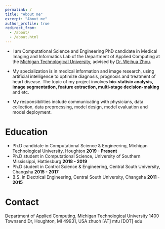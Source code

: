 ```yaml
---
permalink: /
title: "About me"
excerpt: "About me"
author_profile: true
redirect_from: 
  - /about/
  - /about.html
---
```


- I am Computational Science and Engineering PhD candidate in Medical Imaging and Informatics Lab of the Department of Applied Computing at the 
[Michigan Technological University](https://www.mtu.edu/), advised by [Dr. Weihua Zhou](https://pages.mtu.edu/~whzhou/).
  
- My specialization is in medical information and image research, using artificial intelligence to optimize diagnosis, 
  prognosis and treatment of heart disease. The topic of my project involves **bio-statisic analysis, image segmentation, 
  feature extraction, multi-stage decision-making** and etc.
  
- My responsibilities include communicating with physicians, data collection, data preprocssing, model design, model 
  evaluation and model deployment.

Education
======
- Ph.D candidate in Computational Science & Engineering, Michigan Technological University, Houghton **2019 - Present**
- Ph.D student in Computational Science, University of Southern Mississippi, Hattiesburg **2018 - 2019**
- Ph.D student in Control Science & Engineering, Central South University, Changsha **2015 - 2017**
- B.S. in Electrical Engineering, Central South University, Changsha **2011 - 2015**
  
Contact
======
Department of Applied Computing, Michigan Technological University
1400 Townsend Dr, Houghton, MI 49931, USA
zhuoh [AT] mtu [DOT] edu
